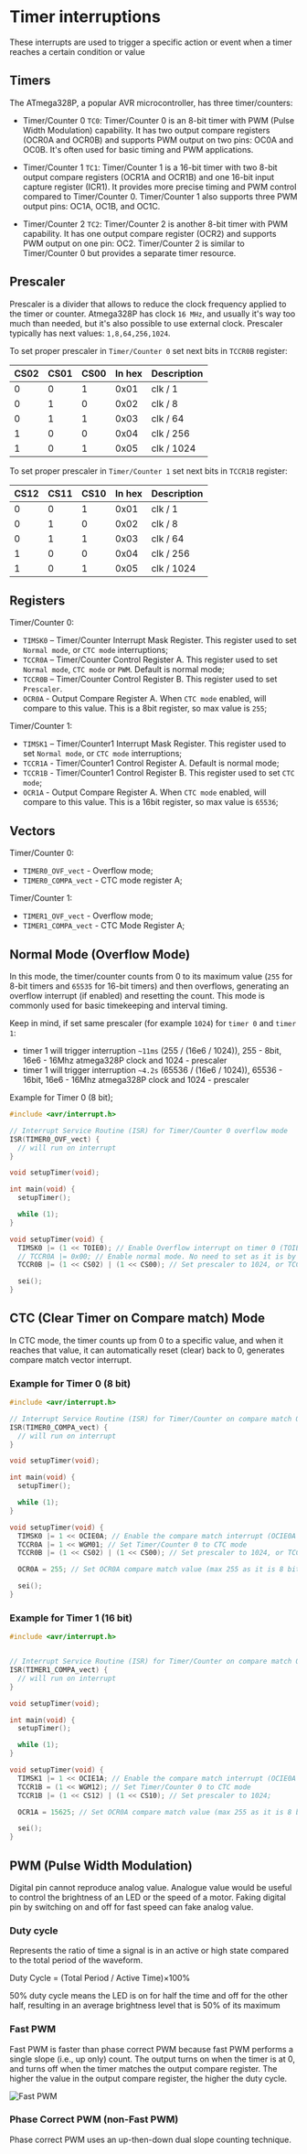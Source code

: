 # Timer interruptions
These interrupts are used to trigger a specific action or event when a timer reaches a certain condition or value

## Timers 
The ATmega328P, a popular AVR microcontroller, has three timer/counters:

- Timer/Counter 0 `TC0`: Timer/Counter 0 is an 8-bit timer with PWM (Pulse Width Modulation) capability. It has two output compare registers (OCR0A and OCR0B) and supports PWM output on two pins: OC0A and OC0B. It's often used for basic timing and PWM applications.

- Timer/Counter 1 `TC1`: Timer/Counter 1 is a 16-bit timer with two 8-bit output compare registers (OCR1A and OCR1B) and one 16-bit input capture register (ICR1). It provides more precise timing and PWM control compared to Timer/Counter 0. Timer/Counter 1 also supports three PWM output pins: OC1A, OC1B, and OC1C.

- Timer/Counter 2 `TC2`: Timer/Counter 2 is another 8-bit timer with PWM capability. It has one output compare register (OCR2) and supports PWM output on one pin: OC2. Timer/Counter 2 is similar to Timer/Counter 0 but provides a separate timer resource.

## Prescaler
Prescaler is a divider that allows to reduce the clock frequency applied to the timer or counter. Atmega328P has clock `16 MHz`, and usually it's way too much than needed, but it's also possible to use external clock. Prescaler typically has next values: `1,8,64,256,1024`.

To set proper prescaler in `Timer/Counter 0` set next bits in `TCCR0B` register:

| CS02 | CS01 | CS00 | In hex | Description |
|------|------|------|--------|-------------|
| 0    | 0    | 1    | 0x01   | clk / 1     |
| 0    | 1    | 0    | 0x02   | clk / 8     |
| 0    | 1    | 1    | 0x03   | clk / 64    |
| 1    | 0    | 0    | 0x04   | clk / 256   |
| 1    | 0    | 1    | 0x05   | clk / 1024  |

To set proper prescaler in `Timer/Counter 1` set next bits in `TCCR1B` register:

| CS12 | CS11 | CS10 | In hex | Description |
|------|------|------|--------|-------------|
| 0    | 0    | 1    | 0x01   | clk / 1     |
| 0    | 1    | 0    | 0x02   | clk / 8     |
| 0    | 1    | 1    | 0x03   | clk / 64    |
| 1    | 0    | 0    | 0x04   | clk / 256   |
| 1    | 0    | 1    | 0x05   | clk / 1024  |


## Registers
Timer/Counter 0: 
- `TIMSK0` – Timer/Counter Interrupt Mask Register. This register used to set `Normal mode`, or `CTC mode` interruptions;
- `TCCR0A` – Timer/Counter Control Register A. This register used to set `Normal mode`, `CTC mode` or `PWM`. Default is normal mode;
- `TCCR0B` – Timer/Counter Control Register B. This register used to set `Prescaler`.
- `OCR0A` - Output Compare Register A. When `CTC mode` enabled, will compare to this value. This is a 8bit register, so max value is `255`;

Timer/Counter 1: 
- `TIMSK1` – Timer/Counter1 Interrupt Mask Register. This register used to set `Normal mode`, or `CTC mode` interruptions;
- `TCCR1A` - Timer/Counter1 Control Register A. Default is normal mode;
- `TCCR1B` - Timer/Counter1 Control Register B. This register used to set `CTC mode`;
- `OCR1A` - Output Compare Register A. When `CTC mode` enabled, will compare to this value. This is a 16bit register, so max value is `65536`;

## Vectors
Timer/Counter 0:
- `TIMER0_OVF_vect` - Overflow mode;
- `TIMER0_COMPA_vect` - CTC mode register A;

Timer/Counter 1:
- `TIMER1_OVF_vect` - Overflow mode;
- `TIMER1_COMPA_vect` - CTC Mode Register A;

## Normal Mode (Overflow Mode)
In this mode, the timer/counter counts from 0 to its maximum value (`255` for 8-bit timers and `65535` for 16-bit timers) and then overflows, generating an overflow interrupt (if enabled) and resetting the count. This mode is commonly used for basic timekeeping and interval timing. 

Keep in mind, if set same prescaler (for example `1024`) for `timer 0` and `timer 1`:
- timer 1 will trigger interruption `~11ms` (255 / (16e6 / 1024)), 255 - 8bit, 16e6 - 16Mhz atmega328P clock and 1024 - prescaler
- timer 1 will trigger interruption `~4.2s` (65536 / (16e6 / 1024)), 65536 - 16bit, 16e6 - 16Mhz atmega328P clock and 1024 - prescaler

Example for Timer 0 (8 bit);
```c
#include <avr/interrupt.h>

// Interrupt Service Routine (ISR) for Timer/Counter 0 overflow mode
ISR(TIMER0_OVF_vect) {
  // will run on interrupt
}

void setupTimer(void);

int main(void) {
  setupTimer();

  while (1);
}

void setupTimer(void) {
  TIMSK0 |= (1 << TOIE0); // Enable Overflow interrupt on timer 0 (TOIE0 Bit for Overflow mode interrupt)
  // TCCR0A |= 0x00; // Enable normal mode. No need to set as it is by default
  TCCR0B |= (1 << CS02) | (1 << CS00); // Set prescaler to 1024, or TCCR0B |= 0x05;

  sei();
} 
```

## CTC (Clear Timer on Compare match) Mode
In CTC mode, the timer counts up from 0 to a specific value, and when it reaches that value, it can automatically reset (clear) back to 0, generates compare match vector interrupt.

### Example for Timer 0 (8 bit)
```c
#include <avr/interrupt.h>

// Interrupt Service Routine (ISR) for Timer/Counter on compare match OCR0A register
ISR(TIMER0_COMPA_vect) {
  // will run on interrupt
}

void setupTimer(void);

int main(void) {
  setupTimer();

  while (1);
}

void setupTimer(void) {
  TIMSK0 |= 1 << OCIE0A; // Enable the compare match interrupt (OCIE0A Bit for Compare Match A interrupt)
  TCCR0A |= 1 << WGM01; // Set Timer/Counter 0 to CTC mode
  TCCR0B |= (1 << CS02) | (1 << CS00); // Set prescaler to 1024, or TCCR0B |= 0x05;

  OCR0A = 255; // Set OCR0A compare match value (max 255 as it is 8 bit register). 16Mhz / 1024 / 255 = 15625 times in second 

  sei();
} 
```

### Example for Timer 1 (16 bit)
```c
#include <avr/interrupt.h>


// Interrupt Service Routine (ISR) for Timer/Counter on compare match OCR1A register
ISR(TIMER1_COMPA_vect) {
  // will run on interrupt
}

void setupTimer(void);

int main(void) {
  setupTimer();

  while (1);
}

void setupTimer(void) {
  TIMSK1 |= 1 << OCIE1A; // Enable the compare match interrupt (OCIE0A Bit for Compare Match A interrupt)
  TCCR1B = (1 << WGM12); // Set Timer/Counter 0 to CTC mode
  TCCR1B |= (1 << CS12) | (1 << CS10); // Set prescaler to 1024;

  OCR1A = 15625; // Set OCR0A compare match value (max 255 as it is 8 bit register). 16Mhz / 1024 / 15625 = 1 times in second 

  sei();
} 
```

## PWM (Pulse Width Modulation)
Digital pin cannot reproduce analog value. Analogue value would be useful to control the brightness of an LED or the speed of a motor. Faking digital pin by switching on and off for fast speed can fake analog value.

### Duty cycle
Represents the ratio of time a signal is in an active or high state compared to the total period of the waveform.

Duty Cycle = (Total Period / Active Time)×100%

50% duty cycle means the LED is on for half the time and off for the other half, resulting in an average brightness level that is 50% of its maximum


### Fast PWM
Fast PWM is faster than phase correct PWM because fast PWM performs a single slope (i.e., up only) count. The output turns on when the timer is at 0, and turns off when the timer matches the output compare register. The higher the value in the output compare register, the higher the duty cycle.

![Fast PWM](./assets/fast-pwm.gif)

### Phase Correct PWM (non-Fast PWM)
Phase correct PWM uses an up-then-down dual slope counting technique.